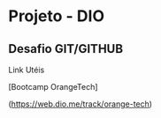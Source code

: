 # Projeto - DIO
## Desafio GIT/GITHUB

Link Utéis

[Bootcamp OrangeTech]

(https://web.dio.me/track/orange-tech)

